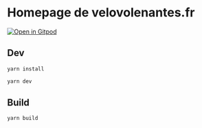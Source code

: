 # Homepage de velovolenantes.fr

[![Open in Gitpod](https://gitpod.io/button/open-in-gitpod.svg)](https://gitpod.io/#https://github.com/velovolenantes/homepage)

## Dev

```bash
yarn install
```

```bash
yarn dev
```

## Build

```bash
yarn build
```